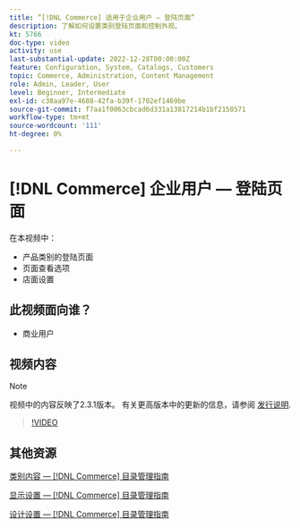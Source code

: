 ```yaml
---
title: ”[!DNL Commerce] 适用于企业用户 — 登陆页面”
description: 了解如何设置类别登陆页面和控制外观。
kt: 5766
doc-type: video
activity: use
last-substantial-update: 2022-12-28T00:00:00Z
feature: Configuration, System, Catalogs, Customers
topic: Commerce, Administration, Content Management
role: Admin, Leader, User
level: Beginner, Intermediate
exl-id: c38aa97e-4688-42fa-b39f-1702ef1469be
source-git-commit: f7aa1f0063cbcad6d331a13817214b1bf2158571
workflow-type: tm+mt
source-wordcount: '111'
ht-degree: 0%

---
```


# [!DNL Commerce] 企业用户 — 登陆页面

在本视频中：

- 产品类别的登陆页面
- 页面查看选项
- 店面设置

## 此视频面向谁？

- 商业用户

## 视频内容

>[!NOTE]
>
>视频中的内容反映了2.3.1版本。 有关更高版本中的更新的信息，请参阅 [发行说明](https://experienceleague.adobe.com/docs/commerce-operations/release/notes/overview.html).

>[!VIDEO](https://video.tv.adobe.com/v/36388?quality=12&learn=on)

## 其他资源

[类别内容 —  [!DNL Commerce] 目录管理指南](https://experienceleague.adobe.com/docs/commerce-admin/catalog/categories/create/categories-content-settings.html)

[显示设置 —  [!DNL Commerce] 目录管理指南](https://experienceleague.adobe.com/docs/commerce-admin/catalog/categories/create/categories-display-settings.html)

[设计设置 —  [!DNL Commerce] 目录管理指南](https://experienceleague.adobe.com/docs/commerce-admin/catalog/categories/create/categories-custom-design.html)

